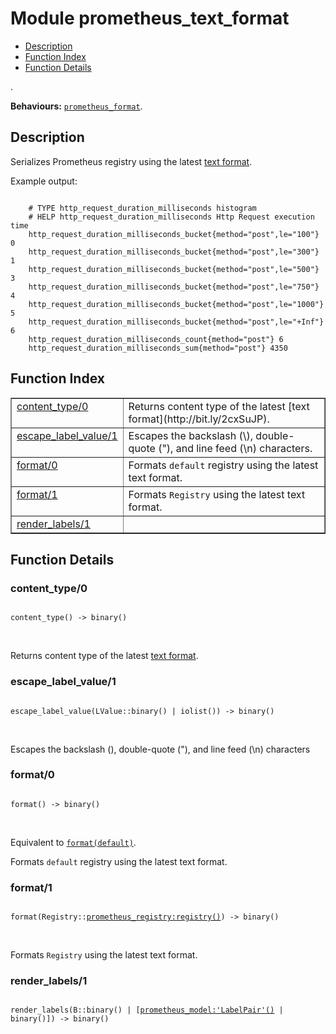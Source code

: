

# Module prometheus_text_format #
* [Description](#description)
* [Function Index](#index)
* [Function Details](#functions)

.

__Behaviours:__ [`prometheus_format`](prometheus_format.md).

<a name="description"></a>

## Description ##

Serializes Prometheus registry using the latest
[text format](http://bit.ly/2cxSuJP).

Example output:

```

    # TYPE http_request_duration_milliseconds histogram
    # HELP http_request_duration_milliseconds Http Request execution time
    http_request_duration_milliseconds_bucket{method="post",le="100"} 0
    http_request_duration_milliseconds_bucket{method="post",le="300"} 1
    http_request_duration_milliseconds_bucket{method="post",le="500"} 3
    http_request_duration_milliseconds_bucket{method="post",le="750"} 4
    http_request_duration_milliseconds_bucket{method="post",le="1000"} 5
    http_request_duration_milliseconds_bucket{method="post",le="+Inf"} 6
    http_request_duration_milliseconds_count{method="post"} 6
    http_request_duration_milliseconds_sum{method="post"} 4350
```
<a name="index"></a>

## Function Index ##


<table width="100%" border="1" cellspacing="0" cellpadding="2" summary="function index"><tr><td valign="top"><a href="#content_type-0">content_type/0</a></td><td>
Returns content type of the latest [text format](http://bit.ly/2cxSuJP).</td></tr><tr><td valign="top"><a href="#escape_label_value-1">escape_label_value/1</a></td><td>
Escapes the backslash (\), double-quote ("), and line feed (\n) characters.</td></tr><tr><td valign="top"><a href="#format-0">format/0</a></td><td>
Formats <code>default</code> registry using the latest text format.</td></tr><tr><td valign="top"><a href="#format-1">format/1</a></td><td>
Formats <code>Registry</code> using the latest text format.</td></tr><tr><td valign="top"><a href="#render_labels-1">render_labels/1</a></td><td></td></tr></table>


<a name="functions"></a>

## Function Details ##

<a name="content_type-0"></a>

### content_type/0 ###

<pre><code>
content_type() -&gt; binary()
</code></pre>
<br />

Returns content type of the latest [text format](http://bit.ly/2cxSuJP).

<a name="escape_label_value-1"></a>

### escape_label_value/1 ###

<pre><code>
escape_label_value(LValue::binary() | iolist()) -&gt; binary()
</code></pre>
<br />

Escapes the backslash (\), double-quote ("), and line feed (\n) characters

<a name="format-0"></a>

### format/0 ###

<pre><code>
format() -&gt; binary()
</code></pre>
<br />

Equivalent to [`format(default)`](#format-1).

Formats `default` registry using the latest text format.

<a name="format-1"></a>

### format/1 ###

<pre><code>
format(Registry::<a href="http://www.erlang.org/edoc/doc/prometheus/doc/prometheus_registry.html#type-registry">prometheus_registry:registry()</a>) -&gt; binary()
</code></pre>
<br />

Formats `Registry` using the latest text format.

<a name="render_labels-1"></a>

### render_labels/1 ###

<pre><code>
render_labels(B::binary() | [<a href="http://www.erlang.org/edoc/doc/prometheus/doc/prometheus_model.html#type-LabelPair">prometheus_model:'LabelPair'()</a> | binary()]) -&gt; binary()
</code></pre>
<br />

